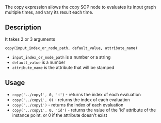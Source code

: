 The copy expression allows the copy SOP node to evaluates its input graph multiple times, and vary its result each time.


## Description

It takes 2 or 3 arguments

`copy(input_index_or_node_path, default_value, attribute_name)`

- `input_index_or_node_path` is a number or a string
- `default_value` is a number
- `attribute_name` is the attribute that will be stamped

## Usage

- `copy('../copy1', 0, 'i')` - returns the index of each evaluation
- `copy('../copy1', 0)` - returns the index of each evaluation
- `copy('../copy1')` - returns the index of each evaluation
- `copy('../copy1', 0, 'id')` - returns the value of the 'id' attribute of the instance point, or 0 if the attribute doesn't exist

